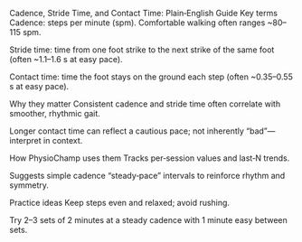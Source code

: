 Cadence, Stride Time, and Contact Time: Plain‑English Guide
Key terms
Cadence: steps per minute (spm). Comfortable walking often ranges ~80–115 spm.

Stride time: time from one foot strike to the next strike of the same foot (often ~1.1–1.6 s at easy pace).

Contact time: time the foot stays on the ground each step (often ~0.35–0.55 s at easy pace).

Why they matter
Consistent cadence and stride time often correlate with smoother, rhythmic gait.

Longer contact time can reflect a cautious pace; not inherently “bad”—interpret in context.

How PhysioChamp uses them
Tracks per‑session values and last‑N trends.

Suggests simple cadence “steady‑pace” intervals to reinforce rhythm and symmetry.

Practice ideas
Keep steps even and relaxed; avoid rushing.

Try 2–3 sets of 2 minutes at a steady cadence with 1 minute easy between sets.
